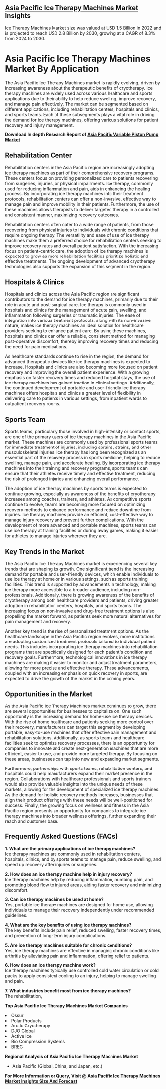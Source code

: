 <h2><a href="https://www.verifiedmarketreports.com/download-sample/?rid=90978&amp;utm_source=Github-Feb&amp;utm_medium=219" target="_blank">Asia Pacific Ice Therapy Machines Market</a> Insights</h2><p>Ice Therapy Machines Market size was valued at USD 1.5 Billion in 2022 and is projected to reach USD 2.8 Billion by 2030, growing at a CAGR of 8.3% from 2024 to 2030.</p><p><h1>Asia Pacific Ice Therapy Machines Market By Application</h1> <p>The Asia Pacific Ice Therapy Machines market is rapidly evolving, driven by increasing awareness about the therapeutic benefits of cryotherapy. Ice therapy machines are widely used across various healthcare and sports applications due to their ability to help reduce swelling, improve recovery, and manage pain effectively. The market can be segmented based on different applications, including rehabilitation centers, hospitals and clinics, and sports teams. Each of these subsegments plays a vital role in driving the demand for ice therapy machines, offering various solutions for patient recovery and injury management. </p> <p><strong><p><strong>Download In depth Research Report of <a href="https://www.verifiedmarketreports.com/download-sample/?rid=236118&amp;utm_source=Pulse-Dec&amp;utm_medium=219" target="_blank">Asia Pacific Variable Piston Pump Market</a></strong></p></strong></p> <h2>Rehabilitation Center</h2> <p>Rehabilitation centers in the Asia Pacific region are increasingly adopting ice therapy machines as part of their comprehensive recovery programs. These centers focus on providing personalized care to patients recovering from surgeries, injuries, or physical impairments. Ice therapy, commonly used for reducing inflammation and pain, aids in enhancing the healing process. By incorporating ice therapy machines into their treatment protocols, rehabilitation centers can offer a non-invasive, effective way to manage pain and improve mobility in their patients. Furthermore, the use of these machines allows therapists to deliver targeted therapy in a controlled and consistent manner, maximizing recovery outcomes. </p> <p>Rehabilitation centers often cater to a wide range of patients, from those recovering from physical injuries to individuals with chronic conditions that require ongoing therapy. The versatility and ease of use of ice therapy machines make them a preferred choice for rehabilitation centers seeking to improve recovery rates and overall patient satisfaction. With the increasing focus on patient-centric care, the adoption of ice therapy machines is expected to grow as more rehabilitation facilities prioritize holistic and effective treatments. The ongoing development of advanced cryotherapy technologies also supports the expansion of this segment in the region.</p> <h2>Hospitals & Clinics</h2> <p>Hospitals and clinics across the Asia Pacific region are significant contributors to the demand for ice therapy machines, primarily due to their role in acute and post-surgical care. Ice therapy is commonly used in hospitals and clinics for the management of acute pain, swelling, and inflammation following surgeries or traumatic injuries. The ease of integration into various treatment protocols, along with its non-invasive nature, makes ice therapy machines an ideal solution for healthcare providers seeking to enhance patient care. By using these machines, hospitals and clinics can offer a reliable, consistent method for managing post-operative discomfort, thereby improving recovery times and reducing the need for pain medications. </p> <p>As healthcare standards continue to rise in the region, the demand for advanced therapeutic devices like ice therapy machines is expected to increase. Hospitals and clinics are also becoming more focused on patient recovery and improving the overall patient experience. With a growing emphasis on faster recovery times and reduced hospital stays, the use of ice therapy machines has gained traction in clinical settings. Additionally, the continued development of portable and user-friendly ice therapy machines offers hospitals and clinics a greater level of flexibility in delivering care to patients in various settings, from inpatient wards to outpatient recovery rooms.</p> <h2>Sports Team</h2> <p>Sports teams, particularly those involved in high-intensity or contact sports, are one of the primary users of ice therapy machines in the Asia Pacific market. These machines are commonly used by professional sports teams for immediate treatment of injuries, including sprains, strains, and other musculoskeletal injuries. Ice therapy has long been recognized as an essential part of the recovery process in sports medicine, helping to reduce swelling, manage pain, and accelerate healing. By incorporating ice therapy machines into their training and recovery programs, sports teams can ensure that their athletes receive timely and effective treatment, reducing the risk of prolonged injuries and enhancing overall performance. </p> <p>The adoption of ice therapy machines by sports teams is expected to continue growing, especially as awareness of the benefits of cryotherapy increases among coaches, trainers, and athletes. As competitive sports continue to evolve, teams are becoming more focused on optimizing recovery methods to enhance performance and reduce downtime from injuries. Ice therapy machines provide an efficient, cost-effective way to manage injury recovery and prevent further complications. With the development of more advanced and portable machines, sports teams can use ice therapy at training facilities or during away games, making it easier for athletes to manage injuries wherever they are.</p> <h2>Key Trends in the Market</h2> <p>The Asia Pacific Ice Therapy Machines market is experiencing several key trends that are shaping its growth. One significant trend is the increasing demand for portable and user-friendly devices, which enable individuals to use ice therapy at home or in various settings, such as sports training facilities. This trend is supported by advancements in technology, making ice therapy more accessible to a broader audience, including non-professionals. Additionally, there is growing awareness of the benefits of cryotherapy among both healthcare providers and patients, driving greater adoption in rehabilitation centers, hospitals, and sports teams. The increasing focus on non-invasive and drug-free treatment options is also propelling the market forward, as patients seek more natural alternatives for pain management and recovery.</p> <p>Another key trend is the rise of personalized treatment options. As the healthcare landscape in the Asia Pacific region evolves, more institutions are adopting customized treatment protocols tailored to individual patient needs. This includes incorporating ice therapy machines into rehabilitation programs that are specifically designed for each patient's condition and recovery goals. Furthermore, technological innovations in ice therapy machines are making it easier to monitor and adjust treatment parameters, allowing for more precise and effective therapy. These advancements, coupled with an increasing emphasis on quick recovery in sports, are expected to drive the growth of the market in the coming years.</p> <h2>Opportunities in the Market</h2> <p>As the Asia Pacific Ice Therapy Machines market continues to grow, there are several opportunities for businesses to capitalize on. One such opportunity is the increasing demand for home-use ice therapy devices. With the rise of home healthcare and patients seeking more control over their recovery, manufacturers can target this segment by developing portable, easy-to-use machines that offer effective pain management and rehabilitation solutions. Additionally, as sports teams and healthcare facilities seek to optimize recovery processes, there is an opportunity for companies to innovate and create next-generation machines that are more efficient, easier to use, and provide more targeted therapy. By focusing on these areas, businesses can tap into new and expanding market segments.</p> <p>Furthermore, partnerships with sports teams, rehabilitation centers, and hospitals could help manufacturers expand their market presence in the region. Collaborations with healthcare professionals and sports trainers would also provide valuable insights into the unique needs of these markets, allowing for the development of specialized ice therapy machines. As the demand for holistic recovery methods increases, businesses that align their product offerings with these needs will be well-positioned for success. Finally, the growing focus on wellness and fitness in the Asia Pacific region presents an opportunity for companies to integrate ice therapy machines into broader wellness offerings, further expanding their reach and customer base.</p> <h2>Frequently Asked Questions (FAQs)</h2> <p><strong>1. What are the primary applications of ice therapy machines?</strong><br> Ice therapy machines are commonly used in rehabilitation centers, hospitals, clinics, and by sports teams to manage pain, reduce swelling, and speed up recovery after injuries or surgeries.</p> <p><strong>2. How does an ice therapy machine help in injury recovery?</strong><br> Ice therapy machines help by reducing inflammation, numbing pain, and promoting blood flow to injured areas, aiding faster recovery and minimizing discomfort.</p> <p><strong>3. Can ice therapy machines be used at home?</strong><br> Yes, portable ice therapy machines are designed for home use, allowing individuals to manage their recovery independently under recommended guidelines.</p> <p><strong>4. What are the key benefits of using ice therapy machines?</strong><br> The key benefits include pain relief, reduced swelling, faster recovery times, and prevention of long-term injury complications.</p> <p><strong>5. Are ice therapy machines suitable for chronic conditions?</strong><br> Yes, ice therapy machines are effective in managing chronic conditions like arthritis by alleviating pain and inflammation, offering relief to patients.</p> <p><strong>6. How does an ice therapy machine work?</strong><br> Ice therapy machines typically use controlled cold water circulation or cold packs to apply consistent cooling to an injury, helping to manage swelling and pain.</p> <p><strong>7. What industries benefit most from ice therapy machines?</strong><br> The rehabilitation,</p><p><strong>Top Asia Pacific Ice Therapy Machines Market Companies</strong></p><div data-test-id=""><p><li>Ossur</li><li> Polar Products</li><li> Arctic Cryotherapy</li><li> DJO Global</li><li> Active Ice</li><li> Bio Compression Systems</li><li> BREG</li></p><div><strong>Regional Analysis of&nbsp;Asia Pacific Ice Therapy Machines Market</strong></div><ul><li dir="ltr"><p dir="ltr">Asia Pacific (Global, China, and Japan, etc.)</p></li></ul><p><strong>For More Information or Query, Visit @&nbsp;</strong><strong><a href="https://www.verifiedmarketreports.com/product/global-ice-therapy-machines-market-growth-2019-2024/?utm_source=Github-Feb&amp;utm_medium=219" target="_blank">Asia Pacific Ice Therapy Machines Market Insights Size And Forecast</a></strong></p></div><h2>&nbsp;</h2><div data-test-id="">&nbsp;</div>
